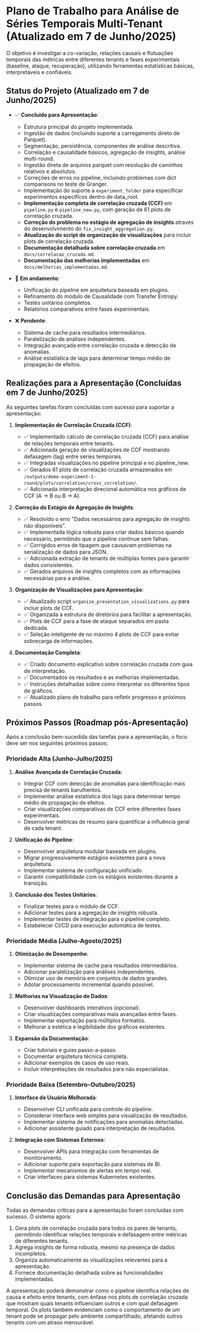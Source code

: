 # Plano de Trabalho para Análise de Séries Temporais Multi-Tenant (Atualizado em 7 de Junho/2025)

O objetivo é investigar a co-variação, relações causais e flutuações temporais das métricas entre diferentes tenants e fases experimentais (baseline, ataque, recuperação), utilizando ferramentas estatísticas básicas, interpretáveis e confiáveis.

## Status do Projeto (Atualizado em 7 de Junho/2025)

- ✅ **Concluído para Apresentação**: 
  - Estrutura principal do projeto implementada.
  - Ingestão de dados (incluindo suporte a carregamento direto de Parquet).
  - Segmentação, persistência, componentes de análise descritiva.
  - Correlação e causalidade básicos, agregação de insights, análise multi-round.
  - Ingestão direta de arquivos parquet com resolução de caminhos relativos e absolutos.
  - Correções de erros no pipeline, incluindo problemas com dict comparisons no teste de Granger.
  - Implementação do suporte a `experiment_folder` para especificar experimentos específicos dentro de data_root.
  - **Implementação completa de correlação cruzada (CCF)** em `pipeline.py` e `pipeline_new.py`, com geração de 61 plots de correlação cruzada.
  - **Correção do problema no estágio de agregação de insights** através do desenvolvimento do `fix_insight_aggregation.py`.
  - **Atualização do script de organização de visualizações** para incluir plots de correlação cruzada.
  - **Documentação detalhada sobre correlação cruzada** em `docs/correlacao_cruzada.md`.
  - **Documentação das melhorias implementadas** em `docs/melhorias_implementadas.md`.

- 🔄 **Em andamento**: 
  - Unificação do pipeline em arquitetura baseada em plugins.
  - Refinamento do módulo de Causalidade com Transfer Entropy.
  - Testes unitários completos.
  - Relatórios comparativos entre fases experimentais.

- ❌ **Pendente**: 
  - Sistema de cache para resultados intermediários.
  - Paralelização de análises independentes.
  - Integração avançada entre correlação cruzada e detecção de anomalias.
  - Análise estatística de lags para determinar tempo médio de propagação de efeitos.

## Realizações para a Apresentação (Concluídas em 7 de Junho/2025)

As seguintes tarefas foram concluídas com sucesso para suportar a apresentação:

1. **Implementação de Correlação Cruzada (CCF)**:
   - ✅ Implementado cálculo de correlação cruzada (CCF) para análise de relações temporais entre tenants.
   - ✅ Adicionada geração de visualizações de CCF mostrando defasagem (lag) entre séries temporais.
   - ✅ Integradas visualizações no pipeline principal e no pipeline_new.
   - ✅ Gerados 61 plots de correlação cruzada armazenados em `/outputs/demo-experiment-1-round/plots/correlation/cross_correlation/`.
   - ✅ Adicionada interpretação direcional automática nos gráficos de CCF (A → B ou B → A).

2. **Correção do Estágio de Agregação de Insights**:
   - ✅ Resolvido o erro "Dados necessários para agregação de insights não disponíveis".
   - ✅ Implementada lógica robusta para criar dados básicos quando necessário, permitindo que o pipeline continue sem falhas.
   - ✅ Corrigidos erros de tipagem que causavam problemas na serialização de dados para JSON.
   - ✅ Adicionada extração de tenants de múltiplas fontes para garantir dados consistentes.
   - ✅ Gerados arquivos de insights completos com as informações necessárias para a análise.

3. **Organização de Visualizações para Apresentação**:
   - ✅ Atualizado script `organize_presentation_visualizations.py` para incluir plots de CCF.
   - ✅ Organizada a estrutura de diretórios para facilitar a apresentação.
   - ✅ Plots de CCF para a fase de ataque separados em pasta dedicada.
   - ✅ Seleção inteligente de no máximo 4 plots de CCF para evitar sobrecarga de informações.

4. **Documentação Completa**:
   - ✅ Criado documento explicativo sobre correlação cruzada com guia de interpretação.
   - ✅ Documentados os resultados e as melhorias implementadas.
   - ✅ Instruções detalhadas sobre como interpretar os diferentes tipos de gráficos.
   - ✅ Atualizado plano de trabalho para refletir progresso e próximos passos.

## Próximos Passos (Roadmap pós-Apresentação)

Após a conclusão bem-sucedida das tarefas para a apresentação, o foco deve ser nos seguintes próximos passos:

### Prioridade Alta (Junho-Julho/2025)

1. **Análise Avançada de Correlação Cruzada**:
   - Integrar CCF com detecção de anomalias para identificação mais precisa de tenants barulhentos.
   - Implementar análise estatística dos lags para determinar tempo médio de propagação de efeitos.
   - Criar visualizações comparativas de CCF entre diferentes fases experimentais.
   - Desenvolver métricas de resumo para quantificar a influência geral de cada tenant.

2. **Unificação do Pipeline**:
   - Desenvolver arquitetura modular baseada em plugins.
   - Migrar progressivamente estágios existentes para a nova arquitetura.
   - Implementar sistema de configuração unificado.
   - Garantir compatibilidade com os estágios existentes durante a transição.

3. **Conclusão dos Testes Unitários**:
   - Finalizar testes para o módulo de CCF.
   - Adicionar testes para a agregação de insights robusta.
   - Implementar testes de integração para o pipeline completo.
   - Estabelecer CI/CD para execução automática de testes.

### Prioridade Média (Julho-Agosto/2025)

1. **Otimização de Desempenho**:
   - Implementar sistema de cache para resultados intermediários.
   - Adicionar paralelização para análises independentes.
   - Otimizar uso de memória em conjuntos de dados grandes.
   - Adotar processamento incremental quando possível.

2. **Melhorias na Visualização de Dados**:
   - Desenvolver dashboards interativos (opcional).
   - Criar visualizações comparativas mais avançadas entre fases.
   - Implementar exportação para múltiplos formatos.
   - Melhorar a estética e legibilidade dos gráficos existentes.

3. **Expansão da Documentação**:
   - Criar tutoriais e guias passo-a-passo.
   - Documentar arquitetura técnica completa.
   - Adicionar exemplos de casos de uso reais.
   - Incluir interpretações de resultados para não especialistas.

### Prioridade Baixa (Setembro-Outubro/2025)

1. **Interface de Usuário Melhorada**:
   - Desenvolver CLI unificada para controle do pipeline.
   - Considerar interface web simples para visualização de resultados.
   - Implementar sistema de notificações para anomalias detectadas.
   - Adicionar assistente guiado para interpretação de resultados.

2. **Integração com Sistemas Externos**:
   - Desenvolver APIs para integração com ferramentas de monitoramento.
   - Adicionar suporte para exportação para sistemas de BI.
   - Implementar mecanismos de alertas em tempo real.
   - Criar interfaces para sistemas Kubernetes existentes.

## Conclusão das Demandas para Apresentação

Todas as demandas críticas para a apresentação foram concluídas com sucesso. O sistema agora:

1. Gera plots de correlação cruzada para todos os pares de tenants, permitindo identificar relações temporais e defasagem entre métricas de diferentes tenants.
2. Agrega insights de forma robusta, mesmo na presença de dados incompletos.
3. Organiza automaticamente as visualizações relevantes para a apresentação.
4. Fornece documentação detalhada sobre as funcionalidades implementadas.

A apresentação poderá demonstrar como o pipeline identifica relações de causa e efeito entre tenants, com ênfase nos plots de correlação cruzada que mostram quais tenants influenciam outros e com qual defasagem temporal. Os plots também evidenciam como o comportamento de um tenant pode se propagar pelo ambiente compartilhado, afetando outros tenants com um atraso mensurável.
